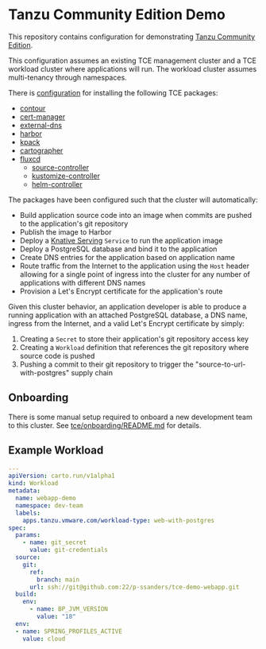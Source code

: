 #   Tanzu Community Edition Demo

This repository contains configuration for demonstrating [Tanzu Community Edition](https://tanzucommunityedition.io/).

This configuration assumes an existing TCE management cluster and a TCE workload cluster where applications will run. The workload cluster assumes multi-tenancy through namespaces.

There is [configuration](tce/README.md) for installing the following TCE packages:
-   [contour](https://projectcontour.io/)
-   [cert-manager](https://cert-manager.io/)
-   [external-dns](https://github.com/kubernetes-sigs/external-dns/blob/master/README.md)
-   [harbor](https://goharbor.io/)
-   [kpack](https://github.com/pivotal/kpack)
-   [cartographer](https://cartographer.sh/)
-   [fluxcd](https://fluxcd.io/)
    -   [source-controller](https://github.com/fluxcd/source-controller/)
    -   [kustomize-controller](https://github.com/fluxcd/kustomize-controller/)
    -   [helm-controller](https://github.com/fluxcd/helm-controller/)

The packages have been configured such that the cluster will automatically:
-   Build application source code into an image when commits are pushed to the application's git repository
-   Publish the image to Harbor
-   Deploy a [Knative Serving](https://knative.dev/docs/serving/) `Service` to run the application image
-   Deploy a PostgreSQL database and bind it to the application
-   Create DNS entries for the application based on application name
-   Route traffic from the Internet to the application using the `Host` header allowing for a single point of ingress into the cluster for any number of applications with different DNS names
-   Provision a Let's Encrypt certificate for the application's route

Given this cluster behavior, an application developer is able to produce a running application with an attached PostgreSQL database, a DNS name, ingress from the Internet, and a valid Let's Encrypt certificate by simply:
1.  Creating a `Secret` to store their application's git repository access key
1.  Creating a `Workload` definition that references the git repository where source code is pushed
1.  Pushing a commit to their git repository to trigger the "source-to-url-with-postgres" supply chain

##  Onboarding

There is some manual setup required to onboard a new development team to this cluster. See [tce/onboarding/README.md](tce/onboarding/README.md) for details.

##  Example Workload

```yaml
---
apiVersion: carto.run/v1alpha1
kind: Workload
metadata:
  name: webapp-demo
  namespace: dev-team
  labels:
    apps.tanzu.vmware.com/workload-type: web-with-postgres
spec:
  params:
    - name: git_secret
      value: git-credentials
  source:
    git:
      ref:
        branch: main
      url: ssh://git@github.com:22/p-ssanders/tce-demo-webapp.git
  build:
    env:
      - name: BP_JVM_VERSION
        value: "18"
  env:
  - name: SPRING_PROFILES_ACTIVE
    value: cloud
```